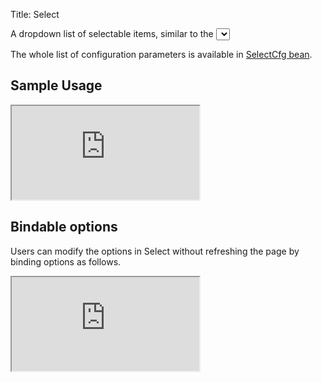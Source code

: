 Title: Select


A dropdown list of selectable items, similar to the <select> html component.

<script src='http://snippets.ariatemplates.com/snippets/github.com/ariatemplates/documentation-code/%VERSION%/snippets/widgets/select/Snippet.tpl?tag=wgtSelectField&lang=at&outdent=true' defer></script>

The whole list of configuration parameters is available in [SelectCfg bean](http://ariatemplates.com/api/#aria.widgets.CfgBeans:SelectCfg).

## Sample Usage
<iframe class='samples' src='http://snippets.ariatemplates.com/samples/github.com/ariatemplates/documentation-code/%VERSION%/samples/widgets/select/?skip=1' ></iframe>

## Bindable options

Users can modify the options in Select without refreshing the page by binding options as follows.

<script src='http://snippets.ariatemplates.com/snippets/github.com/ariatemplates/documentation-code/%VERSION%/snippets/widgets/select/Snippet.tpl?tag=wgtSelectBinding&lang=at&outdent=true' defer></script>
<iframe class='samples' src='http://snippets.ariatemplates.com/samples/github.com/ariatemplates/documentation-code/%VERSION%/samples/widgets/select/bindoptions/?skip=1' ></iframe>
